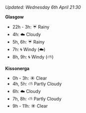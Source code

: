 *Updated: Wednesday 6th April 21:30*

**Glasgow**

* 22h - 3h: :umbrella: Rainy
* 4h: :cloud: Cloudy
* 5h, 6h: :umbrella: Rainy
* 7h: :cyclone: Windy (:cloud:)
* 8h, 9h: :cyclone: Windy (:partly_sunny:)

**Kissonerga**

* 0h - 3h: :sunny: Clear
* 4h, 5h: :partly_sunny: Partly Cloudy
* 6h: :cloud: Cloudy
* 7h, 8h: :partly_sunny: Partly Cloudy
* 9h - 11h: :sunny: Clear
